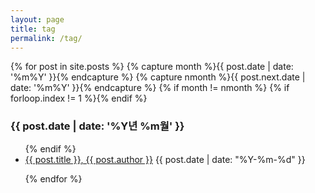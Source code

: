 ```yaml
---
layout: page
title: tag
permalink: /tag/
---
```


<!-- from http://www.mitsake.net/2012/04/archives-in-jekyll/ -->

{% for post in site.posts %}
{% capture month %}{{ post.date | date: '%m%Y' }}{% endcapture %}
{% capture nmonth %}{{ post.next.date | date: '%m%Y' }}{% endcapture %}
{% if month != nmonth %}
{% if forloop.index != 1 %}</ul>{% endif %}
<h3>{{ post.date | date: '%Y년 %m월' }}</h3><ul>
{% endif %}
<li> <a href="{{ post.url }}">{{ post.title }}, {{ post.author }}</a>  <span class="date">{{ post.date | date: "%Y-%m-%d" }}</span></li>
 
{% endfor %}
